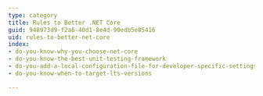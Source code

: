 ```yaml
---
type: category
title: Rules to Better .NET Core
guid: 948973d9-f2a6-40d1-8e4d-90edb5e85416
uid: rules-to-better-net-core
index:
- do-you-know-why-you-choose-net-core
- do-you-know-the-best-unit-testing-framework
- do-you-add-a-local-configuration-file-for-developer-specific-settings
- do-you-know-when-to-target-lts-versions

---
```

<p>​​<br></p>


